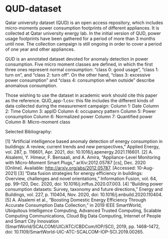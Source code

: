 # QUD-dataset
Qatar university dataset (QUD) is an open access repository, which includes micro-moments power consumption footprints of different appliances. It is collected at Qatar university energy lab.  In the initial version of QUD, power usage footprints have been gathered for a period of more than 3 months until now. The collection campaign is still ongoing in order to cover a period of one year and other appliances.

QUD is an annotated dataset devoted for anomaly detection in power consumption. Five micro moment classes are defined, in which the first three ones represent normal consumption: “class 0: good usage”, “class 1: turn on”, and “class 2: turn off”. 
On the other hand, “class 3: excessive power consumption” and “class 4: consumption when outside” describe anomalous consumption.

Those wishing to use the dataset in academic work should cite this paper as the reference.  QUD_app-1.csv: this file includes the different kinds of data collected during the measurement campaign: Column 1: Date Column 2: Time Column 3: appID Column 4: occupancy pattern Column 5: Power consumption Column 6: Normalized power Column 7: Quantified power Column 8: Micro-moment class

Selected Bibliography:

[1] “Artificial intelligence based anomaly detection of energy consumption in buildings: A review, current trends and new perspectives,” Applied Energy, vol. 287, p. 116601, Apr. 2021, doi: 10.1016/j.apenergy.2021.116601. 
[2] A. Alsalemi, Y. Himeur, F. Bensaali, and A. Amira, “Appliance-Level Monitoring with Micro-Moment Smart Plugs,” arXiv:2012.05787 [cs], Dec. 2020 [Online]. Available: http://arxiv.org/abs/2012.05787. [Accessed: 10-Aug-2021]
[3] “Data fusion strategies for energy efficiency in buildings: Overview, challenges and novel orientations,” Information Fusion, vol. 64, pp. 99–120, Dec. 2020, doi: 10.1016/j.inffus.2020.07.003. 
[4] “Building power consumption datasets: Survey, taxonomy and future directions,” Energy and Buildings, vol. 227, p. 110404, Nov. 2020, doi: 10.1016/j.enbuild.2020.110404. 
[5] A. Alsalemi et al., “Boosting Domestic Energy Efficiency Through Accurate Consumption Data Collection,” in 2019 IEEE SmartWorld, Ubiquitous Intelligence Computing, Advanced Trusted Computing, Scalable Computing Communications, Cloud Big Data Computing, Internet of People and Smart City Innovation (SmartWorld/SCALCOM/UIC/ATC/CBDCom/IOP/SCI), 2019, pp. 1468–1472, doi: 10.1109/SmartWorld-UIC-ATC-SCALCOM-IOP-SCI.2019.00265. 


